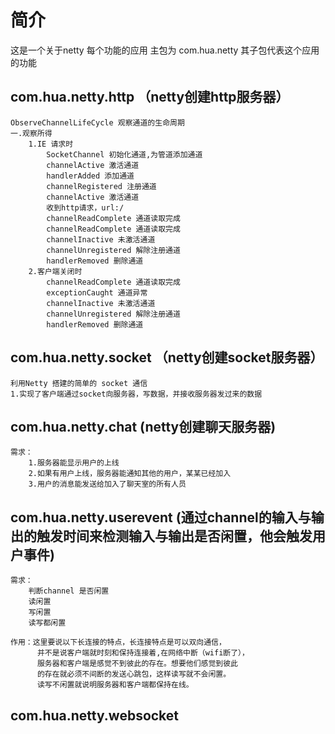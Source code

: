 # 简介
这是一个关于netty 每个功能的应用
主包为 com.hua.netty 其子包代表这个应用的功能

## com.hua.netty.http  （netty创建http服务器）
    ObserveChannelLifeCycle 观察通道的生命周期
    一.观察所得
        1.IE 请求时
            SocketChannel 初始化通道,为管道添加通道
            channelActive 激活通道
            handlerAdded 添加通道
            channelRegistered 注册通道
            channelActive 激活通道
            收到http请求，url:/
            channelReadComplete 通道读取完成
            channelReadComplete 通道读取完成
            channelInactive 未激活通道
            channelUnregistered 解除注册通道
            handlerRemoved 删除通道
        2.客户端关闭时
            channelReadComplete 通道读取完成
            exceptionCaught 通道异常
            channelInactive 未激活通道
            channelUnregistered 解除注册通道
            handlerRemoved 删除通道
        
## com.hua.netty.socket  （netty创建socket服务器）
    利用Netty 搭建的简单的 socket 通信
    1.实现了客户端通过socket向服务器，写数据，并接收服务器发过来的数据
    
## com.hua.netty.chat  (netty创建聊天服务器)
    需求：
        1.服务器能显示用户的上线
        2.如果有用户上线，服务器能通知其他的用户，某某已经加入
        3.用户的消息能发送给加入了聊天室的所有人员
## com.hua.netty.userevent  (通过channel的输入与输出的触发时间来检测输入与输出是否闲置，他会触发用户事件)
    需求：
        判断channel 是否闲置
        读闲置
        写闲置
        读写都闲置
    
    作用：这里要说以下长连接的特点，长连接特点是可以双向通信，
          并不是说客户端就时刻和保持连接着,在网络中断（wifi断了），
          服务器和客户端是感觉不到彼此的存在。想要他们感觉到彼此
          的存在就必须不间断的发送心跳包，这样读写就不会闲置。
          读写不闲置就说明服务器和客户端都保持在线。
        
## com.hua.netty.websocket 
    

